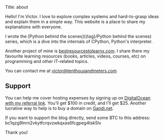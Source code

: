 Title: about

Hello! I'm Victor. I love to explore complex systems and hard-to-grasp ideas and explain them in a simple way. This website is a place to share my explanations with everyone.

I wrote the [Python behind the scenes]({tag}/Python behind the scenes) series, which is a dive into the internals of CPython, Python's interpreter.

Another project of mine is [bestresourcestolearnx.com](https://bestresourcestolearnx.com/). I share there my favourite learning resources (books, articles, videos, courses, etc) on programming and other IT-related topics.

You can contact me at victor@tenthousandmeters.com

## Support

You can help me cover hosting expenses by signing up on [DigitalOcean with my referral link](https://m.do.co/c/fb3a14e82e13). You'll get $100 in credit, and I'll get $25. Another lucrative way to help is to buy a domain on [Gandi.net](https://gandi.link/f/ccc431ff).

If you want to support the blog directly, send some BTC to this address: bc1qzg9lnrn2vkytfcrqvzwkqxas6fcgpeg4tsk5lv

Thank you!
